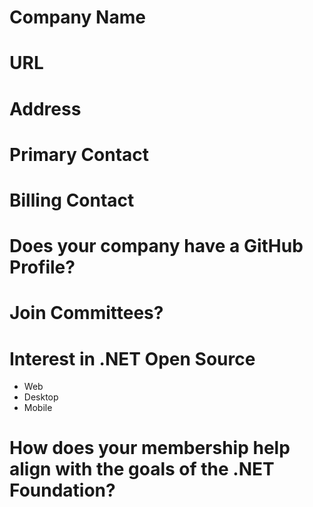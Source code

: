 # Company Name

# URL

# Address

# Primary Contact

# Billing Contact

# Does your company have a GitHub Profile?

# Join Committees?

# Interest in .NET Open Source

- Web
- Desktop
- Mobile

# How does your membership help align with the goals of the .NET Foundation?